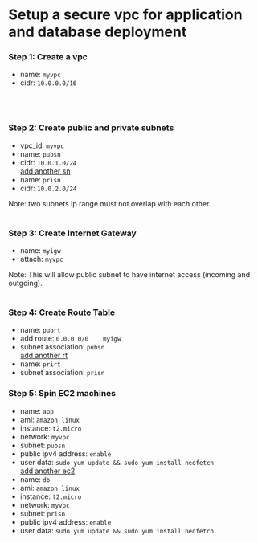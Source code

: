# Setup a secure vpc for application and database deployment

### Step 1: Create a vpc
- name: `myvpc`
- cidr: `10.0.0.0/16`
<br>
<br>

### Step 2: Create public and private subnets
- vpc_id: `myvpc`
- name: `pubsn`
- cidr: `10.0.1.0/24`  
<ins> add another sn </ins>
- name: `prisn`
- cidr: `10.0.2.0/24`

Note: two subnets ip range must not overlap with each other.
<br>
<br>

### Step 3: Create Internet Gateway
- name: `myigw`
- attach: `myvpc`

Note: This will allow public subnet to have internet access (incoming and outgoing).
<br>
<br>

### Step 4: Create Route Table
- name: `pubrt`
- add route: `0.0.0.0/0    myigw`
- subnet association: `pubsn`  
<ins> add another rt </ins>
- name: `prirt`
- subnet association: `prisn`

### Step 5: Spin EC2 machines
- name: `app`
- ami: `amazon linux`
- instance: `t2.micro`
- network: `myvpc`
- subnet: `pubsn`
- public ipv4 address: `enable`
- user data: `sudo yum update && sudo yum install neofetch`  
<ins> add another ec2 </ins>
- name: `db`
- ami: `amazon linux`
- instance: `t2.micro`
- network: `myvpc`
- subnet: `prisn`
- public ipv4 address: `enable`
- user data: `sudo yum update && sudo yum install neofetch`
